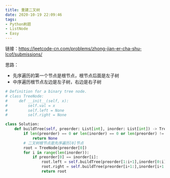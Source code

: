 ```yaml
---
title: 重建二叉树
date: 2020-10-19 22:09:46
tags: 
- Python刷题
- ListNode
- Easy
---
```


链接：https://leetcode-cn.com/problems/zhong-jian-er-cha-shu-lcof/submissions/

思路：

- 先序遍历的第一个节点是根节点，根节点后面是左子树
- 中序遍历根节点左边是左子树，右边是右子树

```python
# Definition for a binary tree node.
# class TreeNode:
#     def __init__(self, x):
#         self.val = x
#         self.left = None
#         self.right = None

class Solution:
    def buildTree(self, preorder: List[int], inorder: List[int]) -> TreeNode:
        if len(preorder) == 0 or len(inorder) == 0 or len(preorder) != len(inorder):
            return None
        # 二叉树根节点是先序遍历[0]节点
        root = TreeNode(preorder[0])
        for i in range(len(inorder)):
            if preorder[0] == inorder[i]:
                root.left = self.buildTree(preorder[1:i+1],inorder[0:i])
                root.right = self.buildTree(preorder[i+1:],inorder[i+1:])
                return root

```

